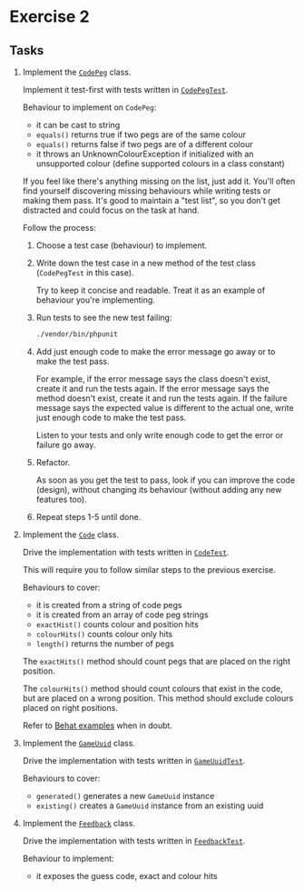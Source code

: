 # Exercise 2

## Tasks

1. Implement the [`CodePeg`](../src/Game/CodePeg.php) class.

    Implement it test-first with tests written in [`CodePegTest`](../tests/Game/CodePegTest.php).

    Behaviour to implement on `CodePeg`:

    * it can be cast to string
    * `equals()` returns true if two pegs are of the same colour
    * `equals()` returns false if two pegs are of a different colour
    * it throws an UnknownColourException if initialized with an unsupported colour (define supported colours in a class constant)

    If you feel like there's anything missing on the list, just add it.
    You'll often find yourself discovering missing behaviours while writing tests or making them pass.
    It's good to maintain a "test list", so you don't get distracted and could focus on the task at hand.

    Follow the process:

    1. Choose a test case (behaviour) to implement.
    2. Write down the test case in a new method of the test class (`CodePegTest` in this case).
    
       Try to keep it concise and readable. Treat it as an example of behaviour you're implementing.
       
    3. Run tests to see the new test failing:

        ```bash
        ./vendor/bin/phpunit
        ```

    4. Add just enough code to make the error message go away or to make the test pass.

       For example, if the error message says the class doesn't exist, create it and run the tests again.
       If the error message says the method doesn't exist, create it and run the tests again.
       If the failure message says the expected value is different to the actual one, write just enough code
       to make the test pass.

       Listen to your tests and only write enough code to get the error or failure go away.

    5. Refactor.

       As soon as you get the test to pass, look if you can improve the code (design), without changing its behaviour
       (without adding any new features too).

    6. Repeat steps 1-5 until done.

3. Implement the [`Code`](../src/Game/Code.php) class.
   
    Drive the implementation with tests written in [`CodeTest`](../tests/Game/CodeTest.php).

    This will require you to follow similar steps to the previous exercise.

    Behaviours to cover:

    * it is created from a string of code pegs
    * it is created from an array of code peg strings
    * `exactHist()` counts colour and position hits
    * `colourHits()` counts colour only hits
    * `length()` returns the number of pegs

    The `exactHits()` method should count pegs that are placed on the right position.

    The `colourHits()` method should count colours that exist in the code, but are placed on a wrong position.
    This method should exclude colours placed on right positions.

    Refer to [Behat examples](../features/playing_mastermind.feature) when in doubt.

4. Implement the [`GameUuid`](../src/Game/GameUuid.php) class.

    Drive the implementation with tests written in [`GameUuidTest`](../tests/Game/GameUuidTest.php).

    Behaviours to cover:
    
    * `generated()` generates a new `GameUuid` instance
    * `existing()` creates a `GameUuid` instance from an existing uuid

5. Implement the [`Feedback`](../src/Game/Feedback.php) class.

    Drive the implementation with tests written in [`FeedbackTest`](../tests/Game/FeedbackTest.php).

    Behaviour to implement:
    
    * it exposes the guess code, exact and colour hits
